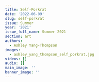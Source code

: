 ```yaml
---
title: Self-Porkrat
date: '2022-06-09'
slug: self-porkrat
issue: Summer
year: '2021'
issue_full_name: Summer 2021
section: art
authors:
  - Ashley Yang-Thompson
images:
  - ashley_yang_thompson_self_porkrat.jpg
videos: []
audio: []
main_image: ''
banner_image: ''
---
```


